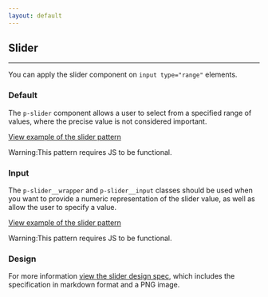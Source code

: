 ```yaml
---
layout: default
---
```


## Slider

<hr>

You can apply the slider component on `input type="range"` elements.

### Default

The `p-slider` component allows a user to select from a specified range of values, where the precise value is not considered important.

<a href="/examples/patterns/slider/slider/"
    class="js-example">
View example of the slider pattern
</a>

<div class="p-notification--caution">
  <p class="p-notification__response">
    <span class="p-notification__status">Warning:</span>This pattern requires JS to be functional.
  </p>
</div>

### Input

The `p-slider__wrapper` and `p-slider__input` classes should be used when you want to provide a numeric representation of the slider value, as well as allow the user to specify a value.

<a href="/examples/patterns/slider/slider-input/"
    class="js-example">
View example of the slider pattern
</a>

<div class="p-notification--caution">
  <p class="p-notification__response">
    <span class="p-notification__status">Warning:</span>This pattern requires JS to be functional.
  </p>
</div>

### Design

For more information [view the slider design spec](https://github.com/ubuntudesign/vanilla-design/tree/master/Slider), which includes the specification in markdown format and a PNG image.

